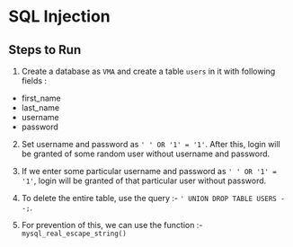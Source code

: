 # SQL Injection

## Steps to Run

1. Create a database as `VMA` and create a table `users` in it with following fields :
- first_name
- last_name
- username
- password

2. Set username and password as `' ' OR '1' = '1'`. After this, login will be granted of some random user without username and password.

3. If we enter some particular username and password as `' ' OR '1' = '1'`, login will be granted of that particular user without password.

4. To delete the entire table, use the query :- `' UNION DROP TABLE USERS --;`.

5. For prevention of this, we can use the function :- `mysql_real_escape_string()`
